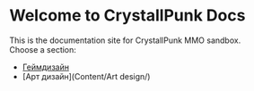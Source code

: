 # Welcome to CrystallPunk Docs

This is the documentation site for CrystallPunk MMO sandbox.  
Choose a section:

- [Геймдизайн](Content/Gamedesign/)
- [Арт дизайн](Content/Art design/)
